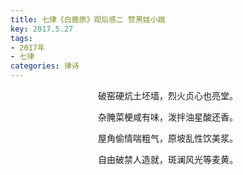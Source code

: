 ```yaml
---
title: 七律《白鹿原》观后感二 赞黑娃小娥
key: 2017.5.27
tags: 
- 2017年 
- 七律
categories: 律诗
---
```


<p align="center">破窑硬炕土坯墙，烈火贞心也亮堂。
</p>
<p align="center">杂腌菜梗咸有味，泼拌油星酸还香。
</p>
<p align="center">屋角偷情喘粗气，原坡乱性饮美浆。
</p>
<p align="center">自由破禁人造就，斑澜风光等麦黄。
</p>
